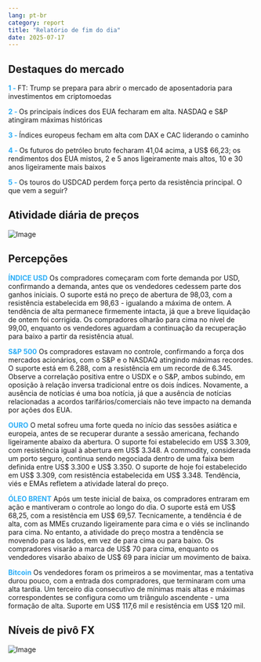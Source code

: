 ```yaml
---
lang: pt-br
category: report
title: "Relatório de fim do dia"
date: 2025-07-17
---
```



<h2>Destaques do mercado</h2>
<strong style="color: #2caef7;">1 - </strong> FT: Trump se prepara para abrir o mercado de aposentadoria para investimentos em criptomoedas

<strong style="color: #2caef7;">2 - </strong> Os principais índices dos EUA fecharam em alta. NASDAQ e S&P atingiram máximas históricas


<strong style="color: #2caef7;">3 - </strong> Índices europeus fecham em alta com DAX e CAC liderando o caminho

<strong style="color: #2caef7;">4 - </strong> Os futuros do petróleo bruto fecharam 41,04 acima, a US$ 66,23; os rendimentos dos EUA mistos, 2 e 5 anos ligeiramente mais altos, 10 e 30 anos ligeiramente mais baixos

<strong style="color: #2caef7;">5 - </strong> Os touros do USDCAD perdem força perto da resistência principal. O que vem a seguir?



<h2>Atividade diária de preços</h2>
<img src="https://markleighedu.github.io/img/Jul-2025/17-Jul-2025/price.jpg" alt="Image"/>

<h2>Percepções</h2>
<strong style="color: #2caef7;">ÍNDICE USD</strong> Os compradores começaram com forte demanda por USD, confirmando a demanda, antes que os vendedores cedessem parte dos ganhos iniciais. O suporte está no preço de abertura de 98,03, com a resistência estabelecida em 98,63 - igualando a máxima de ontem. A tendência de alta permanece firmemente intacta, já que a breve liquidação de ontem foi corrigida. Os compradores olharão para cima no nível de 99,00, enquanto os vendedores aguardam a continuação da recuperação para baixo a partir da resistência atual.

<strong style="color: #2caef7;">S&P 500</strong> Os compradores estavam no controle, confirmando a força dos mercados acionários, com o S&P e o NASDAQ atingindo máximas recordes. O suporte está em 6.288, com a resistência em um recorde de 6.345. Observe a correlação positiva entre o USDX e o S&P, ambos subindo, em oposição à relação inversa tradicional entre os dois índices. Novamente, a ausência de notícias é uma boa notícia, já que a ausência de notícias relacionadas a acordos tarifários/comerciais não teve impacto na demanda por ações dos EUA.

<strong style="color: #2caef7;">OURO</strong> O metal sofreu uma forte queda no início das sessões asiática e europeia, antes de se recuperar durante a sessão americana, fechando ligeiramente abaixo da abertura. O suporte foi estabelecido em US$ 3.309, com resistência igual à abertura em US$ 3.348. A commodity, considerada um porto seguro, continua sendo negociada dentro de uma faixa bem definida entre US$ 3.300 e US$ 3.350. O suporte de hoje foi estabelecido em US$ 3.309, com resistência estabelecida em US$ 3.348. Tendência, viés e EMAs refletem a atividade lateral do preço.

<strong style="color: #2caef7;">ÓLEO BRENT</strong> Após um teste inicial de baixa, os compradores entraram em ação e mantiveram o controle ao longo do dia. O suporte está em US$ 68,25, com a resistência em US$ 69,57. Tecnicamente, a tendência é de alta, com as MMEs cruzando ligeiramente para cima e o viés se inclinando para cima. No entanto, a atividade do preço mostra a tendência se movendo para os lados, em vez de para cima ou para baixo. Os compradores visarão a marca de US$ 70 para cima, enquanto os vendedores visarão abaixo de US$ 69 para iniciar um movimento de baixa.

<strong style="color: #2caef7;">Bitcoin</strong> Os vendedores foram os primeiros a se movimentar, mas a tentativa durou pouco, com a entrada dos compradores, que terminaram com uma alta tardia. Um terceiro dia consecutivo de mínimas mais altas e máximas correspondentes se configura como um triângulo ascendente - uma formação de alta. Suporte em US$ 117,6 mil e resistência em US$ 120 mil.



<h2>Níveis de pivô FX</h2>
<img src="https://markleighedu.github.io/img/Jul-2025/17-Jul-2025/pivot.jpg" alt="Image"/>
